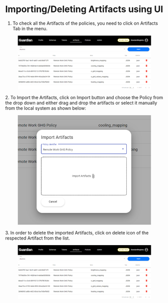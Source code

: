 # Importing/Deleting Artifacts using UI

1. To check all the Artifacts of the policies, you need to click on Artifacts Tab in the menu.

<figure><img src="../../../.gitbook/assets/image (136).png" alt=""><figcaption></figcaption></figure>

2\. To Import the Artifacts, click on Import button and choose the Policy from the drop down and either drag and drop the artifacts or select it manually from the local system as shown below:

<figure><img src="../../../.gitbook/assets/image (2) (11).png" alt=""><figcaption></figcaption></figure>

3\. In order to delete the imported Artifacts, click on delete icon of the respected Artifact from the list.

<figure><img src="../../../.gitbook/assets/image (136).png" alt=""><figcaption></figcaption></figure>
